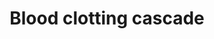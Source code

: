 ---
annotations:
- id: PW:0000474
  parent: regulatory pathway
  type: Pathway Ontology
  value: coagulation cascade pathway
authors:
- A.Kwa
- MaintBot
- Khanspers
- Thomas
- Andra
- Lslabim
- Mkutmon
- Egonw
- Eweitz
citedin:
- link: PMC9572022
  title: Exploring the Complex Network of Heme-Triggered Effects on the Blood Coagulation
    System (2022)
description: 'Coagulation is a complex process by which blood forms clots. It is an
  important part of hemostasis (the cessation of blood loss from a damaged vessel),
  wherein a damaged blood vessel wall is covered by a platelet and fibrin-containing
  clot to stop bleeding and begin repair of the damaged vessel. Disorders of coagulation
  can lead to an increased risk of bleeding (hemorrhage) or clotting (thrombosis).  Source:
  [[wikipedia:Coagulation|Wikipedia]]  Proteins on this pathway have targeted assays
  available via the [https://assays.cancer.gov/available_assays?wp_id=WP272 CPTAC
  Assay Portal]'
last-edited: 2022-01-29
ndex: 76c41dbc-8b5f-11eb-9e72-0ac135e8bacf
organisms:
- Homo sapiens
redirect_from:
- /index.php/Pathway:WP272
- /instance/WP272
- /instance/WP272_rr120902
revision: r120902
schema-jsonld:
- '@context': https://schema.org/
  '@id': https://wikipathways.github.io/pathways/WP272.html
  '@type': Dataset
  creator:
    '@type': Organization
    name: WikiPathways
  description: 'Coagulation is a complex process by which blood forms clots. It is
    an important part of hemostasis (the cessation of blood loss from a damaged vessel),
    wherein a damaged blood vessel wall is covered by a platelet and fibrin-containing
    clot to stop bleeding and begin repair of the damaged vessel. Disorders of coagulation
    can lead to an increased risk of bleeding (hemorrhage) or clotting (thrombosis).  Source:
    [[wikipedia:Coagulation|Wikipedia]]  Proteins on this pathway have targeted assays
    available via the [https://assays.cancer.gov/available_assays?wp_id=WP272 CPTAC
    Assay Portal]'
  keywords:
  - FGA
  - FGB
  - FGG
  - Factor II
  - Factor IX
  - Factor IXa
  - Factor V
  - Factor VII
  - Factor VIII
  - Factor VIII A1
  - Factor VIIIa
  - Factor VIIa
  - Factor Va
  - Factor X
  - Factor XI
  - Factor XII
  - Factor XIIIa
  - Factor XIIIb
  - Factor XIIa
  - Factor XIa
  - Factor Xa
  - Fibrin
  - KLK1
  - KLKB1
  - PLAU
  - Plasmin
  - Plasminogen
  - SERPINB2
  - SERPINE1
  - SERPINF2
  - Thrombin (II)
  - Tissue Factor
  - VWF
  - Zinc
  - tPA
  license: CC0
  name: Blood clotting cascade
seo: CreativeWork
title: Blood clotting cascade
wpid: WP272
---